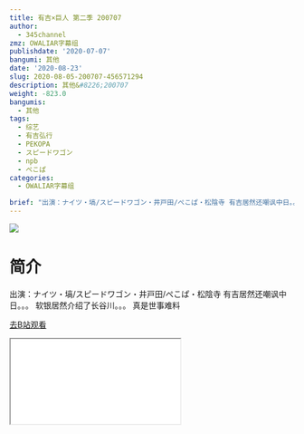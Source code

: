 ```yaml
---
title: 有吉×巨人 第二季 200707
author:
  - 345channel
zmz: OWALIAR字幕组
publishdate: '2020-07-07'
bangumi: 其他
date: '2020-08-23'
slug: 2020-08-05-200707-456571294
description: 其他&#8226;200707
weight: -823.0
bangumis:
  - 其他
tags:
  - 综艺
  - 有吉弘行
  - PEKOPA
  - スピードワゴン
  - npb
  - ぺこぱ
categories:
  - OWALIAR字幕组

brief: "出演：ナイツ・塙/スピードワゴン・井戸田/ぺこぱ・松陰寺 有吉居然还嘲讽中日。。。 软银居然介绍了长谷川。。。 真是世事难料"
---
```

![](https://raw.githubusercontent.com/tcgriffith/owaraisite/master/static/tmpimg/dc3e18f83366a11ad6ad43ebd2bff3e086aabc8f.jpg.480.jpg)
# 简介  
出演：ナイツ・塙/スピードワゴン・井戸田/ぺこぱ・松陰寺
有吉居然还嘲讽中日。。。
软银居然介绍了长谷川。。。
真是世事难料  

[去B站观看](https://www.bilibili.com/video/av456571294/)
<div class ="resp-container"><iframe class="testiframe" src="//player.bilibili.com/player.html?aid=456571294"", scrolling="no", allowfullscreen="true" > </iframe></div> 
